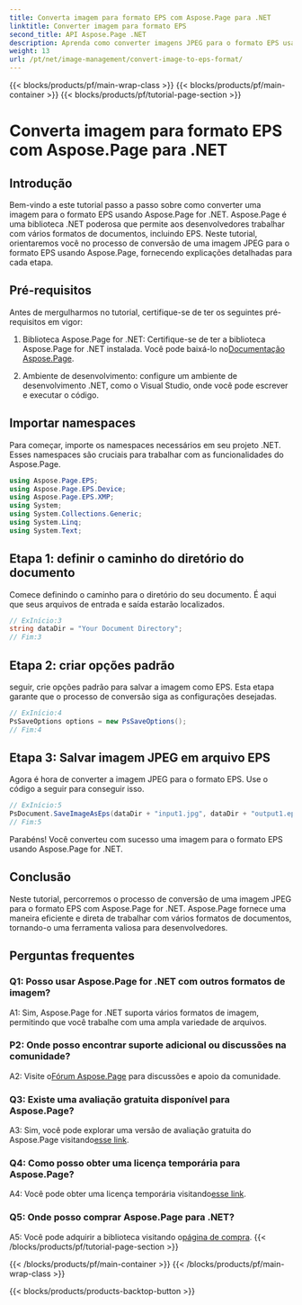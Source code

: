 ```yaml
---
title: Converta imagem para formato EPS com Aspose.Page para .NET
linktitle: Converter imagem para formato EPS
second_title: API Aspose.Page .NET
description: Aprenda como converter imagens JPEG para o formato EPS usando Aspose.Page for .NET. Um guia completo com instruções passo a passo.
weight: 13
url: /pt/net/image-management/convert-image-to-eps-format/
---
```


{{< blocks/products/pf/main-wrap-class >}}
{{< blocks/products/pf/main-container >}}
{{< blocks/products/pf/tutorial-page-section >}}

# Converta imagem para formato EPS com Aspose.Page para .NET

## Introdução

Bem-vindo a este tutorial passo a passo sobre como converter uma imagem para o formato EPS usando Aspose.Page for .NET. Aspose.Page é uma biblioteca .NET poderosa que permite aos desenvolvedores trabalhar com vários formatos de documentos, incluindo EPS. Neste tutorial, orientaremos você no processo de conversão de uma imagem JPEG para o formato EPS usando Aspose.Page, fornecendo explicações detalhadas para cada etapa.

## Pré-requisitos

Antes de mergulharmos no tutorial, certifique-se de ter os seguintes pré-requisitos em vigor:

1.  Biblioteca Aspose.Page for .NET: Certifique-se de ter a biblioteca Aspose.Page for .NET instalada. Você pode baixá-lo no[Documentação Aspose.Page](https://reference.aspose.com/page/net/).

2. Ambiente de desenvolvimento: configure um ambiente de desenvolvimento .NET, como o Visual Studio, onde você pode escrever e executar o código.

## Importar namespaces

Para começar, importe os namespaces necessários em seu projeto .NET. Esses namespaces são cruciais para trabalhar com as funcionalidades do Aspose.Page.

```csharp
using Aspose.Page.EPS;
using Aspose.Page.EPS.Device;
using Aspose.Page.EPS.XMP;
using System;
using System.Collections.Generic;
using System.Linq;
using System.Text;
```

## Etapa 1: definir o caminho do diretório do documento

Comece definindo o caminho para o diretório do seu documento. É aqui que seus arquivos de entrada e saída estarão localizados.

```csharp
// ExInício:3
string dataDir = "Your Document Directory";
// Fim:3
```

## Etapa 2: criar opções padrão

seguir, crie opções padrão para salvar a imagem como EPS. Esta etapa garante que o processo de conversão siga as configurações desejadas.

```csharp
// ExInício:4
PsSaveOptions options = new PsSaveOptions();
// Fim:4
```

## Etapa 3: Salvar imagem JPEG em arquivo EPS

Agora é hora de converter a imagem JPEG para o formato EPS. Use o código a seguir para conseguir isso.

```csharp
// ExInício:5
PsDocument.SaveImageAsEps(dataDir + "input1.jpg", dataDir + "output1.eps", options);
// Fim:5
```

Parabéns! Você converteu com sucesso uma imagem para o formato EPS usando Aspose.Page for .NET.

## Conclusão

Neste tutorial, percorremos o processo de conversão de uma imagem JPEG para o formato EPS com Aspose.Page for .NET. Aspose.Page fornece uma maneira eficiente e direta de trabalhar com vários formatos de documentos, tornando-o uma ferramenta valiosa para desenvolvedores.

## Perguntas frequentes

### Q1: Posso usar Aspose.Page for .NET com outros formatos de imagem?

A1: Sim, Aspose.Page for .NET suporta vários formatos de imagem, permitindo que você trabalhe com uma ampla variedade de arquivos.

### P2: Onde posso encontrar suporte adicional ou discussões na comunidade?

 A2: Visite o[Fórum Aspose.Page](https://forum.aspose.com/c/page/39) para discussões e apoio da comunidade.

### Q3: Existe uma avaliação gratuita disponível para Aspose.Page?

 A3: Sim, você pode explorar uma versão de avaliação gratuita do Aspose.Page visitando[esse link](https://releases.aspose.com/).

### Q4: Como posso obter uma licença temporária para Aspose.Page?

 A4: Você pode obter uma licença temporária visitando[esse link](https://purchase.aspose.com/temporary-license/).

### Q5: Onde posso comprar Aspose.Page para .NET?

A5: Você pode adquirir a biblioteca visitando o[página de compra](https://purchase.aspose.com/buy).
{{< /blocks/products/pf/tutorial-page-section >}}

{{< /blocks/products/pf/main-container >}}
{{< /blocks/products/pf/main-wrap-class >}}

{{< blocks/products/products-backtop-button >}}
